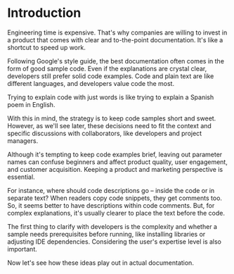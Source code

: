 <!-- generated by markdown-notes-tree -->

# Introduction

Engineering time is expensive. That's why companies are willing to invest in a product that comes with clear and to-the-point documentation. It's like a shortcut to speed up work.

Following Google's style guide, the best documentation often comes in the form of good sample code. Even if the explanations are crystal clear, developers still prefer solid code examples. Code and plain text are like different languages, and developers value code the most.

Trying to explain code with just words is like trying to explain a Spanish poem in English.

With this in mind, the strategy is to keep code samples short and sweet. However, as we'll see later, these decisions need to fit the context and specific discussions with collaborators, like developers and project managers.

Although it's tempting to keep code examples brief, leaving out parameter names can confuse beginners and affect product quality, user engagement, and customer acquisition. Keeping a product and marketing perspective is essential.

For instance, where should code descriptions go – inside the code or in separate text? When readers copy code snippets, they get comments too. So, it seems better to have descriptions within code comments. But, for complex explanations, it's usually clearer to place the text before the code.

The first thing to clarify with developers is the complexity and whether a sample needs prerequisites before running, like installing libraries or adjusting IDE dependencies. Considering the user's expertise level is also important.

Now let's see how these ideas play out in actual documentation.

  
